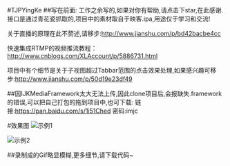 #TJPYingKe
##写在前面: 工作之余写的,如果对你有帮助,请点击下star,在此感谢.接口是通过青花瓷抓取的,项目中的素材取自于映客.ipa,用途仅于学习和交流!

关于直播的原理在此不赘述,请移步:<http://www.jianshu.com/p/bd42bacbe4cc>

快速集成RTMP的视频推流教程：<http://www.cnblogs.com/XLAccount/p/5886731.html>

项目中有个细节是关于子视图超过Tabbar范围的点击效果处理,如果感兴趣可移步:<http://www.jianshu.com/p/50d19e23df49>

##因IJKMediaFramework太大无法上传,因此clone项目后,会报缺失.framework的错误,可以把自己打包的拖到项目中,也可下载:
链接:<https://pan.baidu.com/s/1i51Ched> 密码:imjc


#效果图
![示例1](https://github.com/CodeAcmen/TJPYingKe/blob/master/TJPYingKe/topClick.gif)

![示例2](https://github.com/CodeAcmen/TJPYingKe/blob/master/TJPYingKe/TJPYingKe.gif)

##录制成的Gif略显模糊,更多细节,请下载代码~


